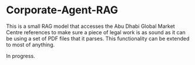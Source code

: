 # Corporate-Agent-RAG
This is a small RAG model that accesses the Abu Dhabi Global Market Centre references to make sure a piece of legal work is as sound as it can be using a set of PDF files that it parses. This functionality can be extended to most of anything. 

In progress.